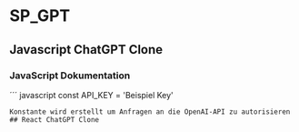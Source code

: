 # SP_GPT
## Javascript ChatGPT Clone
### JavaScript Dokumentation
´´´ javascript 
const API_KEY = 'Beispiel Key'
``` 
Konstante wird erstellt um Anfragen an die OpenAI-API zu autorisieren
## React ChatGPT Clone
